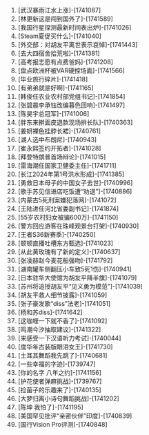 
1. [武汉暴雨江水上涨]-[1741087]
1. [林更新这是闯到国外了]-[1741589]
1. [我国行星探测最新时间表出炉]-[1741026]
1. [Steam夏促买什么]-[1741040]
1. [外交部：对胡友平离世表示哀悼]-[1741443]
1. [去大四宿舍拾荒啦]-[1741381]
1. [高考报志愿有点费爸妈]-[1741208]
1. [盘点欧洲杯被VAR硬控场面]-[1741566]
1. [毕业旅行碎片]-[1741418]
1. [有弟弟就是好啊]-[1741165]
1. [韩俊任农业农村部党组书记]-[1741854]
1. [张碧晨李承铉改编暮色回响]-[1741497]
1. [陈昊宇总冠军]-[1741006]
1. [胖东来擀面皮退款现场排长队]-[1740363]
1. [姜妍裸色挂脖长裙]-[1740761]
1. [湖人选中布朗尼]-[1740943]
1. [崔永熙签约开拓者]-[1741028]
1. [拜登特朗普首场辩论]-[1741015]
1. [雷海潮任国家卫健委主任]-[1741711]
1. [长江2024年第1号洪水形成]-[1741385]
1. [勇救日本母子的中国女子去世]-[1740996]
1. [歌手苏见信进店吃饭遭“劝退”]-[1740886]
1. [内蒙古5死刑案嫌犯落网]-[1741072]
1. [王陆进任河北省委副书记]-[1741874]
1. [55岁农村妇女被骗600万]-[1741150]
1. [警方回应游客在珠峰观景台打架]-[1740930]
1. [王者S36新赛季]-[1740250]
1. [顿顿直播吐槽东方甄选]-[1741023]
1. [从此黄玫瑰有了新的定义]-[1740637]
1. [张凌赫赵今麦花船强吻]-[1741792]
1. [湖南罐车侧翻压小车致5死1伤]-[1740941]
1. [日本驻华大使馆为胡友平降半旗]-[1741079]
1. [苏州将追授胡友平“见义勇为模范”]-[1741039]
1. [胡友平救人细节披露]-[1741059]
1. [张子豪发歌“diss”法老]-[1741051]
1. [杨和苏diss]-[1741642]
1. [这咖喱一下就不香了]-[1741092]
1. [鸣潮今汐抽取建议]-[1741322]
1. [来感受一下汉语听力考试]-[1740044]
1. [度华年古装版眼泪女王]-[1741730]
1. [土耳其舞蹈我先跳了]-[1740681]
1. [一些幸福的字迹]-[1739747]
1. [你的名字 八年之约]-[1741156]
1. [护花使者弹麻挑战]-[1739767]
1. [捡菌子的乐趣来了]-[1740135]
1. [大梦归离小诗句舞蹈挑战]-[1741202]
1. [陈坤 我怕了]-[1741195]
1. [美国罕见批评“亲密伙伴”印度]-[1740839]
1. [国行Vision Pro评测]-[1740848]